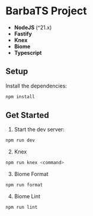 # BarbaTS Project

- **NodeJS** (^21.x)
- **Fastify**
- **Knex**
- **Biome**
- **Typescript**

## Setup

Install the dependencies:

```bash
npm install
```

## Get Started

1. Start the dev server:

```bash
npm run dev
```

2. Knex

```bash
npm run knex <command>
```

3. Biome Format

```bash
npm run format
```

4. Biome Lint

```bash
npm run lint
```